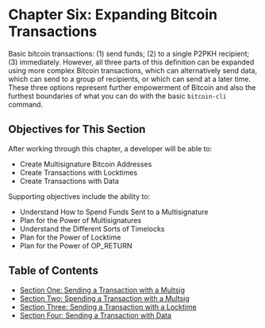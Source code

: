 # Chapter Six: Expanding Bitcoin Transactions

Basic bitcoin transactions: (1) send funds; (2) to a single P2PKH recipient; (3) immediately. However, all three parts of this definition can be expanded using more complex Bitcoin transactions, which can alternatively send data, which can send to a group of recipients, or which can send at a later time. These three options represent further empowerment of Bitcoin and also the furthest boundaries of what you can do with the basic `bitcoin-cli` command.

## Objectives for This Section

After working through this chapter, a developer will be able to:

   * Create Multisignature Bitcoin Addresses
   * Create Transactions with Locktimes
   * Create Transactions with Data
   
Supporting objectives include the ability to:

   * Understand How to Spend Funds Sent to a Multisignature
   * Plan for the Power of Multisignatures
   * Understand the Different Sorts of Timelocks
   * Plan for the Power of Locktime
   * Plan for the Power of OP_RETURN
   
## Table of Contents

   * [Section One: Sending a Transaction with a Multsig](6_1_Sending_a_Transaction_to_a_Multisig.md)
   * [Section Two: Spending a Transaction with a Multsig](6_2_Spending_a_Transaction_to_a_Multisig.md)
   * [Section Three: Sending a Transaction with a Locktime](6_3_Sending_a_Transaction_with_a_Locktime.md)
   * [Section Four: Sending a Transaction with Data](6_4_Sending_a_Transaction_with_Data.md)
